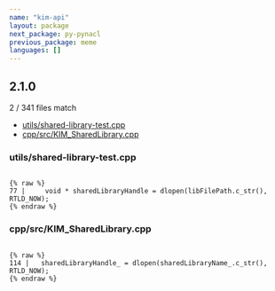 ```yaml
---
name: "kim-api"
layout: package
next_package: py-pynacl
previous_package: meme
languages: []
---
```

## 2.1.0
2 / 341 files match

 - [utils/shared-library-test.cpp](#utilsshared-library-testcpp)
 - [cpp/src/KIM_SharedLibrary.cpp](#cppsrckim_sharedlibrarycpp)

### utils/shared-library-test.cpp

```

{% raw %}
77 |     void * sharedLibraryHandle = dlopen(libFilePath.c_str(), RTLD_NOW);
{% endraw %}

```
### cpp/src/KIM_SharedLibrary.cpp

```

{% raw %}
114 |   sharedLibraryHandle_ = dlopen(sharedLibraryName_.c_str(), RTLD_NOW);
{% endraw %}

```